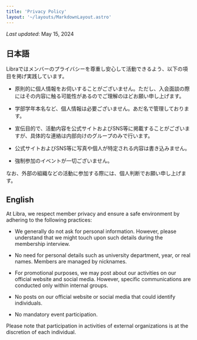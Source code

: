 ```yaml
---
title: 'Privacy Policy'
layout: '~/layouts/MarkdownLayout.astro'
---
```


_Last updated_: May 15, 2024

## 日本語

Libraではメンバーのプライバシーを尊重し安心して活動できるよう、以下の項目を掲げ実践しています。

- 原則的に個人情報をお伺いすることがございません。ただし、入会面談の際にはその内容に触る可能性があるのでご理解のほどお願い申し上げます。
  
- 学部学年本名など、個人情報は必要ございません。あだ名で管理しております。
  
- 宣伝目的で、活動内容を公式サイトおよびSNS等に掲載することがございますが、具体的な連絡は内部向けのグループのみで行います。
  
- 公式サイトおよびSNS等に写真や個人が特定される内容は書き込みません。
  
- 強制参加のイベントが一切ございません。

なお、外部の組織などの活動に参加する際には、個人判断でお願い申し上げます。

## English

At Libra, we respect member privacy and ensure a safe environment by adhering to the following practices:

- We generally do not ask for personal information. However, please understand that we might touch upon such details during the membership interview.

- No need for personal details such as university department, year, or real names. Members are managed by nicknames.

- For promotional purposes, we may post about our activities on our official website and social media. However, specific communications are conducted only within internal groups.

- No posts on our official website or social media that could identify individuals.

- No mandatory event participation.

Please note that participation in activities of external organizations is at the discretion of each individual.